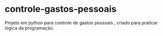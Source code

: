 # controle-gastos-pessoais
Projeto em python para controle de gastos pessoais , criado para praticar lógica da programação.
